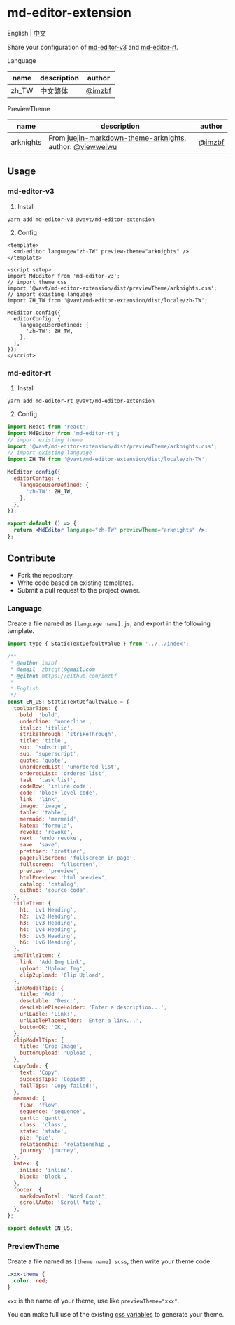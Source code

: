 # md-editor-extension

English \| [中文](https://github.com/imzbf/md-editor-extension/blob/dev/README-CN.md)

Share your configuration of [md-editor-v3](https://github.com/imzbf/md-editor-v3) and [md-editor-rt](https://github.com/imzbf/md-editor-rt).

Language

| name  | description | author                             |
| ----- | ----------- | ---------------------------------- |
| zh_TW | 中文繁体    | [@imzbf](https://github.com/imzbf) |

PreviewTheme

| name      | description                                                                                                                                              | author                             |
| --------- | -------------------------------------------------------------------------------------------------------------------------------------------------------- | ---------------------------------- |
| arknights | From [juejin-markdown-theme-arknights](https://github.com/viewweiwu/juejin-markdown-theme-arknights), author: [@viewweiwu](https://github.com/viewweiwu) | [@imzbf](https://github.com/imzbf) |

## Usage

### md-editor-v3

1. Install

```shell
yarn add md-editor-v3 @vavt/md-editor-extension
```

2. Config

```vue
<template>
  <md-editor language="zh-TW" preview-theme="arknights" />
</template>

<script setup>
import MdEditor from 'md-editor-v3';
// import theme css
import '@vavt/md-editor-extension/dist/previewTheme/arknights.css';
// import existing language
import ZH_TW from '@vavt/md-editor-extension/dist/locale/zh-TW';

MdEditor.config({
  editorConfig: {
    languageUserDefined: {
      'zh-TW': ZH_TW,
    },
  },
});
</script>
```

### md-editor-rt

1. Install

```shell
yarn add md-editor-rt @vavt/md-editor-extension
```

2. Config

```jsx
import React from 'react';
import MdEditor from 'md-editor-rt';
// import existing theme
import '@vavt/md-editor-extension/dist/previewTheme/arknights.css';
// import existing language
import ZH_TW from '@vavt/md-editor-extension/dist/locale/zh-TW';

MdEditor.config({
  editorConfig: {
    languageUserDefined: {
      'zh-TW': ZH_TW,
    },
  },
});

export default () => {
  return <MdEditor language="zh-TW" previewTheme="arknights" />;
};
```

## Contribute

- Fork the repository.
- Write code based on existing templates.
- Submit a pull request to the project owner.

### Language

Create a file named as `[language name].js`, and export in the following template.

```js
import type { StaticTextDefaultValue } from '../../index';

/**
 * @author imzbf
 * @email  zbfcqtl@gmail.com
 * @github https://github.com/imzbf
 *
 * English
 */
const EN_US: StaticTextDefaultValue = {
  toolbarTips: {
    bold: 'bold',
    underline: 'underline',
    italic: 'italic',
    strikeThrough: 'strikeThrough',
    title: 'title',
    sub: 'subscript',
    sup: 'superscript',
    quote: 'quote',
    unorderedList: 'unordered list',
    orderedList: 'ordered list',
    task: 'task list',
    codeRow: 'inline code',
    code: 'block-level code',
    link: 'link',
    image: 'image',
    table: 'table',
    mermaid: 'mermaid',
    katex: 'formula',
    revoke: 'revoke',
    next: 'undo revoke',
    save: 'save',
    prettier: 'prettier',
    pageFullscreen: 'fullscreen in page',
    fullscreen: 'fullscreen',
    preview: 'preview',
    htmlPreview: 'html preview',
    catalog: 'catalog',
    github: 'source code',
  },
  titleItem: {
    h1: 'Lv1 Heading',
    h2: 'Lv2 Heading',
    h3: 'Lv3 Heading',
    h4: 'Lv4 Heading',
    h5: 'Lv5 Heading',
    h6: 'Lv6 Heading',
  },
  imgTitleItem: {
    link: 'Add Img Link',
    upload: 'Upload Img',
    clip2upload: 'Clip Upload',
  },
  linkModalTips: {
    title: 'Add ',
    descLable: 'Desc:',
    descLablePlaceHolder: 'Enter a description...',
    urlLable: 'Link:',
    urlLablePlaceHolder: 'Enter a link...',
    buttonOK: 'OK',
  },
  clipModalTips: {
    title: 'Crop Image',
    buttonUpload: 'Upload',
  },
  copyCode: {
    text: 'Copy',
    successTips: 'Copied!',
    failTips: 'Copy failed!',
  },
  mermaid: {
    flow: 'flow',
    sequence: 'sequence',
    gantt: 'gantt',
    class: 'class',
    state: 'state',
    pie: 'pie',
    relationship: 'relationship',
    journey: 'journey',
  },
  katex: {
    inline: 'inline',
    block: 'block',
  },
  footer: {
    markdownTotal: 'Word Count',
    scrollAuto: 'Scroll Auto',
  },
};

export default EN_US;
```

### PreviewTheme

Create a file named as `[theme name].scss`, then write your theme code:

```css
.xxx-theme {
  color: red;
}
```

`xxx` is the name of your theme, use like `previewTheme="xxx"`.

You can make full use of the existing [css variables](https://github.com/imzbf/md-editor-v3#change-styles) to generate your theme.
